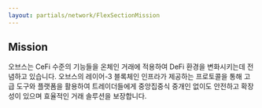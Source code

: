 ```yaml
---
layout: partials/network/FlexSectionMission
---
```


## Mission

오브스는 CeFi 수준의 기능들을 온체인 거래에 적용하여 DeFi 환경을 변화시키는데 전념하고 있습니다. 오브스의 레이어-3 블록체인 인프라가 제공하는 프로토콜을 통해 고급 도구와 플랫폼을 활용하여 트레이더들에게 중앙집중식 중개인 없이도 안전하고 확장성이 있으며 효율적인 거래 솔루션을 보장합니다.
